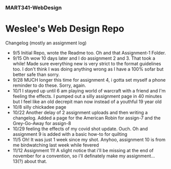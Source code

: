 ### MART341-WebDesign
# Weslee's Web Design Repo

Changelog (mostly an assignment log)
- 9/5 Initial Repo, wrote the Readme too. Oh and that Assignment-1 Folder.
- 9/15 Oh wow 10 days later and I do assignment 2 and 3. That took a while! Made sure everything new is very strict to the format guidelines too. I don't think I was doing anything wrong as I have a 100% sofar but better safe than sorry.
- 9/28 MUCH longer this time for assignment 4, i gotta set myself a phone reminder to do these. Sorry, again.
- 10/1 I stayed up until 6 am playing world of warcraft with a friend and I'm feeling the effects. I pumped out a silly assignment page in 40 minutes but I feel like an old decrepit man now instead of a youthful 19 year old
- 10/8 silly chickadee page
- 10/22 Another delay of 2 assignment uploads and then writing a changelog. Added a page for the American Robin for assign-7 and the Grey-Go-Away for assign-8
- 10/29 feeling the effects of my covid shot update. Ouch. Oh and assignment 9 is added with a basic how-to for quilting
- 11/5 Oh! It was just 1 week since my shot. Anyhoo, assignment 10 is from me birdwatching last week while fevered
- 11/12 Assignment 11! A slight notice that i'll be missing at the end of november for a convention, so i'll definately make my assignment... 13(?) about that.